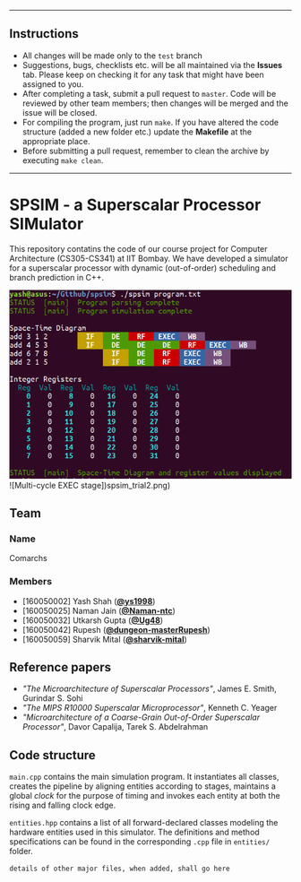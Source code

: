 ***
## Instructions
*   All changes will be made only to the `test` branch
*   Suggestions, bugs, checklists etc. will be all maintained via the **Issues** tab. Please keep on checking it for any task that might have been assigned to you.
*   After completing a task, submit a pull request to `master`. Code will be reviewed by other team members; then changes will be merged and the issue will be closed.
*   For compiling the program, just run `make`. If you have altered the code structure (added a new folder etc.) update the **Makefile** at the appropriate place.
*   Before submitting a pull request, remember to clean the archive by executing `make clean`.
***

# SPSIM - a Superscalar Processor SIMulator
This repository contatins the code of our course project for Computer Architecture (CS305-CS341) at IIT Bombay. We have developed a simulator for a superscalar processor with dynamic (out-of-order) scheduling and branch prediction in C++.

![Trial simulation](spsim_trial.png)
![Multi-cycle EXEC stage])spsim_trial2.png)

## Team
### Name
Comarchs
### Members
*   [160050002] Yash Shah ([**@ys1998**](https://github.com/ys1998))
*   [160050025] Naman Jain ([**@Naman-ntc**](https://github.com/Naman-ntc))
*   [160050032] Utkarsh Gupta ([**@Ug48**](https://github.com/Ug48))
*   [160050042] Rupesh ([**@dungeon-masterRupesh**](https://github.com/dungeon-masterRupesh))
*   [160050059] Sharvik Mital ([**@sharvik-mital**](https://github.com/sharvik-mital))

## Reference papers
*   *"The Microarchitecture of Superscalar Processors"*, James E. Smith, Gurindar S. Sohi
*   *"The MIPS R10000 Superscalar Microprocessor"*, Kenneth C. Yeager
*   *"Microarchitecture of a Coarse-Grain Out-of-Order Superscalar Processor"*, Davor Capalija, Tarek S. Abdelrahman

## Code structure
`main.cpp` contains the main simulation program. It instantiates all classes, creates the pipeline by aligning entities according to stages, maintains a global *clock* for the purpose of timing and invokes each entity at both the rising and falling clock edge.

`entities.hpp` contains a list of all forward-declared classes modeling the hardware entities used in this simulator. The definitions and method specifications can be found in the corresponding `.cpp` file in `entities/` folder.

```
details of other major files, when added, shall go here
```
